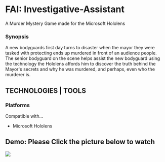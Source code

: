 # FAI: Investigative-Assistant

<p>A Murder Mystery Game made for the Microsoft Hololens</p>

### Synopsis
<p>A new bodyguards first day turns to disaster when the mayor they were tasked with protecting ends up murdered in front of an audience people. The senior bodyguard on the scene helps assist the new bodyguard using the technology the Hololens affords him to discover the truth behind the Mayor's secrets and why he was murdered, and perhaps, even who the murderer is.</p>

## TECHNOLOGIES | TOOLS

### Platforms
<p>Compatible with...</p>
<ul>
  <li>Microsoft Hololens</li>
</ul>

## Demo: Please Click the picture below to watch
<a href="https://www.youtube.com/watch?v=KrLplIw_Syw"><img src="https://github.com/danieljcoh/FAI-Investigative-Assistant/assets/37455228/e07398b5-6f6b-46c5-8c73-1220c7b3f958"></a>
